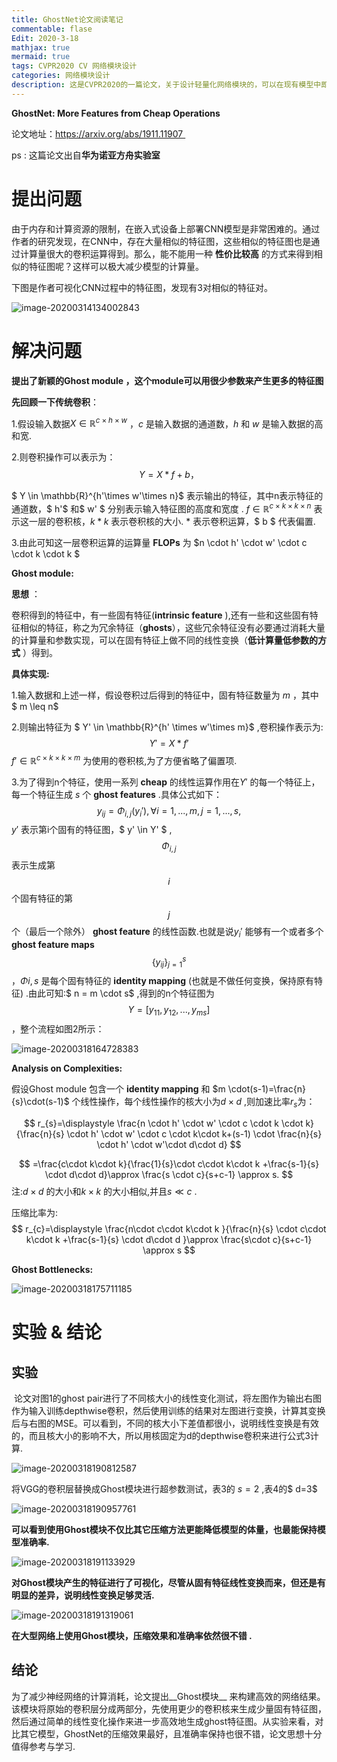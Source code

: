 ```yaml
---
title: GhostNet论文阅读笔记
commentable: flase
Edit: 2020-3-18
mathjax: true
mermaid: true
tags: CVPR2020 CV 网络模块设计
categories: 网络模块设计
description: 这是CVPR2020的一篇论文，关于设计轻量化网络模块的，可以在现有模型中即插即用。like a [link](https://code-conquer.github.io).
---
```


**GhostNet: More Features from Cheap Operations**

论文地址：<a href="https://arxiv.org/abs/1911.11907">https://arxiv.org/abs/1911.11907 </a>

ps : 这篇论文出自**华为诺亚方舟实验室**

# 提出问题

由于内存和计算资源的限制，在嵌入式设备上部署CNN模型是非常困难的。通过作者的研究发现，在CNN中，存在大量相似的特征图，这些相似的特征图也是通过计算量很大的卷积运算得到。那么，能不能用一种 __性价比较高__ 的方式来得到相似的特征图呢？这样可以极大减少模型的计算量。

下图是作者可视化CNN过程中的特征图，发现有3对相似的特征对。

![image-20200314134002843](C:\Users\6\AppData\Roaming\Typora\typora-user-images\01.png)



# 解决问题 

__提出了新颖的Ghost module ，这个module可以用很少参数来产生更多的特征图__

__先回顾一下传统卷积__：

1.假设输入数据$X\in \mathbb{R}^{c\times h\times w}$ ，$c$ 是输入数据的通道数，$h$ 和 $w$ 是输入数据的高和宽.

2.则卷积操作可以表示为：
$$
Y=X*f+b，
$$

$ Y \in \mathbb{R}^{h'\times w'\times n}$ 表示输出的特征，其中n表示特征的通道数，$ h'$ 和$ w' $ 分别表示输入特征图的高度和宽度 . $f \in \mathbb{R}^{c \times k\times k \times n}$ 表示这一层的卷积核，$k*k$ 表示卷积核的大小.  $*$ 表示卷积运算，$ b $  代表偏置.

3.由此可知这一层卷积运算的运算量 __FLOPs__   为 $n \cdot h' \cdot w' \cdot c \cdot k \cdot k $ 



__Ghost module:__

__思想__ ：

卷积得到的特征中，有一些固有特征(__intrinsic feature__ ),还有一些和这些固有特征相似的特征，称之为冗余特征（__ghosts__），这些冗余特征没有必要通过消耗大量的计算量和参数实现，可以在固有特征上做不同的线性变换（__低计算量低参数的方式__ ）得到。

__具体实现:__ 

1.输入数据和上述一样，假设卷积过后得到的特征中，固有特征数量为 $m$ ，其中 $ m \leq n$  

2.则输出特征为 $ Y' \in  \mathbb{R}^{h' \times w'\times m}$  ,卷积操作表示为: 
$$
Y' = X * f'
$$
$f' \in \mathbb{R}^{c \times k \times k \times m}$ 为使用的卷积核,为了方便省略了偏置项.

3.为了得到n个特征，使用一系列  **cheap**  的线性运算作用在$Y'$ 的每一个特征上， 每一个特征生成 $s$ 个 __ghost features__  .具体公式如下：
$$
y _ {ij} = \Phi _ {i,j}(y _ {i}'), \forall i =1,...,m,  j=1,...,s,
$$
$y'$ 表示第i个固有的特征图，$ y' \in Y' $ ,$$\Phi  _{i,j}$$ 表示生成第$$i$$ 个固有特征的第$$j$$ 个（最后一个除外） __ghost feature__ 的线性函数.也就是说$y_i'$ 能够有一个或者多个 __ghost feature maps__  $$\{y _ {ij}\} _ {j=1}^{s}$$ ，$\Phi{i,s}$ 是每个固有特征的 __identity mapping__  (也就是不做任何变换，保持原有特征) .由此可知:$ n = m \cdot s$ ,得到的n个特征图为$$Y = [y_{11},y_{12},...,y_{ms}] $$ ，整个流程如图2所示：

![image-20200318164728383](C:\Users\6\AppData\Roaming\Typora\typora-user-images\02.png)



__Analysis on Complexities:__ 

假设Ghost module 包含一个 __identity mapping__  和 $m \cdot(s-1)=\frac{n}{s}\cdot(s-1)$  个线性操作，每个线性操作的核大小为$d \times d$ ,则加速比率$r_s$为：

$$
r_{s}=\displaystyle \frac{n \cdot h' \cdot w' \cdot c \cdot k \cdot k}{\frac{n}{s} \cdot h' \cdot w' \cdot c \cdot k\cdot k+(s-1) \cdot \frac{n}{s} \cdot h' \cdot w'\cdot d\cdot d}
$$

$$
=\frac{c\cdot k\cdot k}{\frac{1}{s}\cdot c\cdot k\cdot k +\frac{s-1}{s} \cdot d\cdot d}\approx \frac{s \cdot c}{s+c-1} \approx s.
$$
注:$d \times d$ 的大小和$k \times k$  的大小相似,并且$s \ll c$ .

压缩比率为:
$$
r_{c}=\displaystyle \frac{n\cdot c\cdot k\cdot k }{\frac{n}{s} \cdot c\cdot k\cdot k +\frac{s-1}{s} \cdot d\cdot d }\approx \frac{s\cdot c}{s+c-1} \approx s
$$


__Ghost Bottlenecks:__

![image-20200318175711185](C:\Users\6\AppData\Roaming\Typora\typora-user-images\03.png)



# 实验 & 结论

## 实验 

​       论文对图1的ghost pair进行了不同核大小的线性变化测试，将左图作为输出右图作为输入训练depthwise卷积，然后使用训练的结果对左图进行变换，计算其变换后与右图的MSE。可以看到，不同的核大小下差值都很小，说明线性变换是有效的，而且核大小的影响不大，所以用核固定为d的depthwise卷积来进行公式3计算.

![image-20200318190812587](C:\Users\6\AppData\Roaming\Typora\typora-user-images\04.png)

将VGG的卷积层替换成Ghost模块进行超参数测试，表3的 $s=2$  ,表4的$ d=3$ 

![image-20200318190957761](C:\Users\6\AppData\Roaming\Typora\typora-user-images\05.png)

__可以看到使用Ghost模块不仅比其它压缩方法更能降低模型的体量，也最能保持模型准确率.__

![image-20200318191133929](C:\Users\6\AppData\Roaming\Typora\typora-user-images\06.png)

 __对Ghost模块产生的特征进行了可视化，尽管从固有特征线性变换而来，但还是有明显的差异，说明线性变换足够灵活.__ 

![image-20200318191319061](C:\Users\6\AppData\Roaming\Typora\typora-user-images\07.png)

**在大型网络上使用Ghost模块，压缩效果和准确率依然很不错 .**



## 结论

为了减少神经网络的计算消耗，论文提出__Ghost模块__ 来构建高效的网络结果。该模块将原始的卷积层分成两部分，先使用更少的卷积核来生成少量固有特征图，然后通过简单的线性变化操作来进一步高效地生成ghost特征图。从实验来看，对比其它模型，GhostNet的压缩效果最好，且准确率保持也很不错，论文思想十分值得参考与学习.
